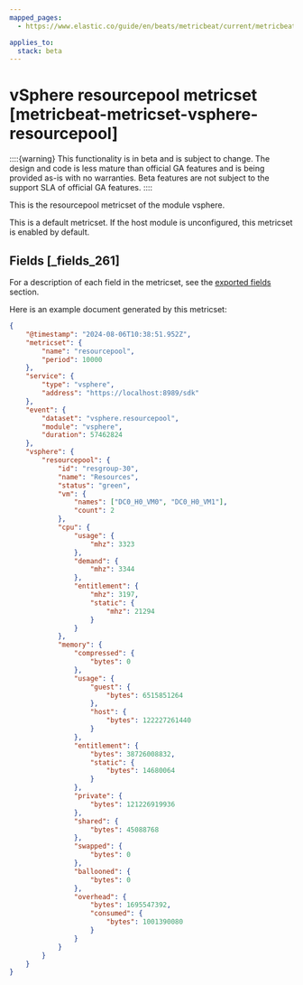 ```yaml
---
mapped_pages:
  - https://www.elastic.co/guide/en/beats/metricbeat/current/metricbeat-metricset-vsphere-resourcepool.html

applies_to:
  stack: beta
---
```


# vSphere resourcepool metricset [metricbeat-metricset-vsphere-resourcepool]

::::{warning}
This functionality is in beta and is subject to change. The design and code is less mature than official GA features and is being provided as-is with no warranties. Beta features are not subject to the support SLA of official GA features.
::::


This is the resourcepool metricset of the module vsphere.

This is a default metricset. If the host module is unconfigured, this metricset is enabled by default.

## Fields [_fields_261]

For a description of each field in the metricset, see the [exported fields](/reference/metricbeat/exported-fields-vsphere.md) section.

Here is an example document generated by this metricset:

```json
{
    "@timestamp": "2024-08-06T10:38:51.952Z",
    "metricset": {
        "name": "resourcepool",
        "period": 10000
    },
    "service": {
        "type": "vsphere",
        "address": "https://localhost:8989/sdk"
    },
    "event": {
        "dataset": "vsphere.resourcepool",
        "module": "vsphere",
        "duration": 57462824
    },
    "vsphere": {
        "resourcepool": {
            "id": "resgroup-30",
            "name": "Resources",
            "status": "green",
            "vm": {
                "names": ["DC0_H0_VM0", "DC0_H0_VM1"],
                "count": 2
            },
            "cpu": {
                "usage": {
                    "mhz": 3323
                },
                "demand": {
                    "mhz": 3344
                },
                "entitlement": {
                    "mhz": 3197,
                    "static": {
                        "mhz": 21294
                    }
                }
            },
            "memory": {
                "compressed": {
                    "bytes": 0
                },
                "usage": {
                    "guest": {
                        "bytes": 6515851264
                    },
                    "host": {
                        "bytes": 122227261440
                    }
                },
                "entitlement": {
                    "bytes": 38726008832,
                    "static": {
                        "bytes": 14680064
                    }
                },
                "private": {
                    "bytes": 121226919936
                },
                "shared": {
                    "bytes": 45088768
                },
                "swapped": {
                    "bytes": 0
                },
                "ballooned": {
                    "bytes": 0
                },
                "overhead": {
                    "bytes": 1695547392,
                    "consumed": {
                        "bytes": 1001390080
                    }
                }
            }
        }
    }
}
```


